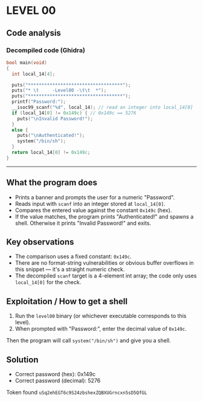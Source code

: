 # LEVEL 00

## Code analysis

### Decompiled code (Ghidra)

```c
bool main(void)
{
  int local_14[4];

  puts("***********************************");
  puts("* \t     -Level00 -\t\t  *");
  puts("***********************************");
  printf("Password:");
  __isoc99_scanf("%d", local_14); // read an integer into local_14[0]
  if (local_14[0] != 0x149c) { // 0x149c == 5276
    puts("\nInvalid Password!");
  }
  else {
    puts("\nAuthenticated!");
    system("/bin/sh");
  }
  return local_14[0] != 0x149c;
}
```

---

## What the program does

- Prints a banner and prompts the user for a numeric "Password".
- Reads input with `scanf` into an integer stored at `local_14[0]`.
- Compares the entered value against the constant `0x149c` (hex).
- If the value matches, the program prints "Authenticated!" and spawns a shell.
  Otherwise it prints "Invalid Password!" and exits.

## Key observations

- The comparison uses a fixed constant: `0x149c`.
- There are no format-string vulnerabilities or obvious buffer overflows in this snippet — it's a straight numeric check.
- The decompiled `scanf` target is a 4-element int array; the code only uses `local_14[0]` for the check.

## Exploitation / How to get a shell

1. Run the `level00` binary (or whichever executable corresponds to this level).
2. When prompted with "Password:", enter the decimal value of `0x149c`.

Then the program will call `system("/bin/sh")` and give you a shell.

## Solution

- Correct password (hex): 0x149c
- Correct password (decimal): 5276

Token found `uSq2ehEGT6c9S24zbshexZQBXUGrncxn5sD5QfGL`
